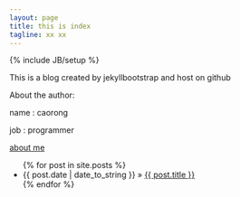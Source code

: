 ```yaml
---
layout: page
title: this is index
tagline: xx xx
---
```

{% include JB/setup %}

This is a blog created by jekyllbootstrap and host on github

About the author:

name : caorong

job : programmer

[about me](./web/aboutme.html)


<ul class="posts">
  {% for post in site.posts %}
    <li><span>{{ post.date | date_to_string }}</span> &raquo; <a href="{{ BASE_PATH }}{{ post.url }}">{{ post.title }}</a></li>
  {% endfor %}
</ul>